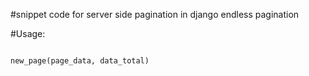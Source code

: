 #snippet code for server side pagination in django endless pagination

#Usage:
```cp endless.py PYTHON_LIB_PATH/site-packages/endless_pagination/templatetags/

new_page(page_data, data_total)

